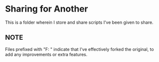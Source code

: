 # Sharing for Another
This is a folder wherein I store and share scripts I've been given to share.

NOTE
----

Files prefixed with "F: " indicate that I've effectively forked the original, to add any improvements or extra features.
